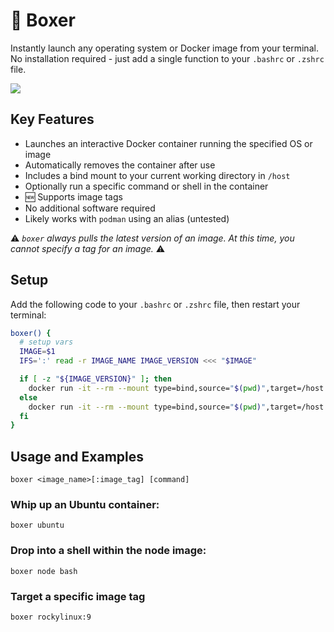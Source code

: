 # 🥊 Boxer

Instantly launch any operating system or Docker image from your terminal. No installation required - just add a single function to your `.bashrc` or `.zshrc` file.

![](./assets/demo.gif)

## Key Features

* Launches an interactive Docker container running the specified OS or image
* Automatically removes the container after use
* Includes a bind mount to your current working directory in `/host`
* Optionally run a specific command or shell in the container
* 🆕 Supports image tags
* No additional software required
* Likely works with `podman` using an alias (untested)

⚠️ *`boxer` always pulls the latest version of an image. At this time, you cannot specify a tag for an image.* ⚠️

## Setup

Add the following code to your `.bashrc` or `.zshrc` file, then restart your terminal:

```bash
boxer() {
  # setup vars
  IMAGE=$1
  IFS=':' read -r IMAGE_NAME IMAGE_VERSION <<< "$IMAGE"

  if [ -z "${IMAGE_VERSION}" ]; then
    docker run -it --rm --mount type=bind,source="$(pwd)",target=/host --hostname "$0"-"$IMAGE_NAME" "$IMAGE_NAME" ${@:2}
  else
    docker run -it --rm --mount type=bind,source="$(pwd)",target=/host --hostname "$0"-"$IMAGE_NAME" "$IMAGE_NAME":"$IMAGE_VERSION" ${@:2}
  fi
}
```

## Usage and Examples

```
boxer <image_name>[:image_tag] [command]
```

### Whip up an Ubuntu container:

```
boxer ubuntu
```

### Drop into a shell within the node image:

```
boxer node bash
```

### Target a specific image tag

```
boxer rockylinux:9
```

